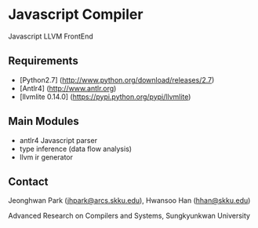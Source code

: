 # Javascript Compiler
Javascript LLVM FrontEnd

## Requirements
* [Python2.7] (http://www.python.org/download/releases/2.7)
* [Antlr4] (http://www.antlr.org)
* [llvmlite 0.14.0] (https://pypi.python.org/pypi/llvmlite)

## Main Modules
* antlr4 Javascript parser
* type inference (data flow analysis)
* llvm ir generator

## Contact

Jeonghwan Park (<jhpark@arcs.skku.edu>), Hwansoo Han (<hhan@skku.edu>)

Advanced Research on Compilers and Systems, Sungkyunkwan University
